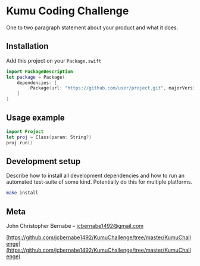 # Kumu Coding Challenge


One to two paragraph statement about your product and what it does.

## Installation

Add this project on your `Package.swift`

```swift
import PackageDescription
let package = Package(
    dependencies: [
        .Package(url: "https://github.com/user/project.git", majorVersion: 0, minor: 0)
    ]
)
```

## Usage example


```swift
import Project
let proj = Class(param: String?)
proj.run()
```


## Development setup

Describe how to install all development dependencies and how to run an automated test-suite of some kind. Potentially do this for multiple platforms.

```sh
make install
```

## Meta

John Christopher Bernabe – jcbernabe1492@gmail.com

[https://github.com/jcbernabe1492/KumuChallenge/tree/master/KumuChallenge](https://github.com/jcbernabe1492/KumuChallenge/tree/master/KumuChallenge)
